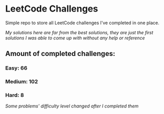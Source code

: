 
# LeetCode Challenges

Simple repo to store all LeetCode challenges I've completed in one place.

<i>My solutions here are far from the best solutions, they are just the first solutions I was able to come up with without any help or reference</i>

## Amount of completed challenges:

### Easy: 66

### Medium: 102

### Hard: 8

<i>Some problems' difficulty level changed after I completed them</i>
